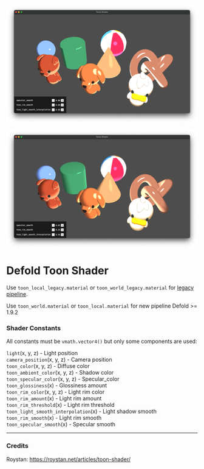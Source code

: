 ![Toon](/.github/defold-toons.png?raw=true)

![Toon](/.github/defold-toons-smooth.png?raw=true)

# Defold Toon Shader

Use `toon_local_legacy.material` or `toon_world_legacy.material` for [legacy pipeline](https://defold.com/manuals/shader/#writing-modern-glsl-shaders).  

Use `toon_world.material` or `toon_local.material` for new pipeline Defold >= 1.9.2 

### Shader Constants

All constants must be `vmath.vector4()` but only some components are used:  


`light`(x, y, z) -  Light position   
`camera_position`(x, y, z) -  Camera position     
`toon_color`(x, y, z)  -  Diffuse color   	
`toon_ambient_color`(x, y, z)  -  Shadow color   
`toon_specular_color`(x, y, z) -   Specular_color   
`toon_glossiness`(x)  - Glossiness amount    
`toon_rim_color`(x, y, z)  -  Light rim color   
`toon_rim_amount`(x)  -  Light rim amount   
`toon_rim_threshold`(x)  -  Light rim threshold  
`toon_light_smooth_interpolation`(x)  -  Light shadow  smooth  
`toon_rim_smooth`(x) -  Light rim smooth   
`toon_specular_smooth`(x) -  Specular smooth   

---

### Credits
Roystan: https://roystan.net/articles/toon-shader/  